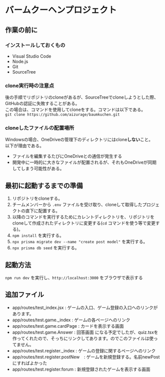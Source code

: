 # バームクーヘンプロジェクト

## 作業の前に
### インストールしておくもの
- Visual Studio Code
- Node.js
- Git
- SourceTree

### clone実行時の注意点
後の手順でリポジトリのcloneがあるが、SourceTreeでcloneしようとした際、GitHubの認証に失敗することがある。  
この場合は、コマンドを使用してcloneをする。コマンドは以下である。  
`git clone https://github.com/aizurage/baumkuchen.git`

### cloneしたファイルの配置場所
Windowsの場合、OneDriveの管理下のディレクトリにはclone**しない**こと。  
以下が理由である。
- ファイルを編集するたびにOneDriveとの通信が発生する
- 開発中に一時的に大きなファイルが配置されるが、それもOneDriveが同期してしまう可能性がある。

## 最初に起動するまでの準備
1. リポジトリをcloneする。
2. チームメンバーから `.env` ファイルを受け取り、cloneして取得したプロジェクトの直下に配置する。
3. 以降のコマンドを実行するためにカレントディレクトリを、リポジトリをcloneして作成されたディレクトリに変更する(`cd` コマンドを使う等で変更する)。
4. `npm install` を実行する。
5. `npx prisma migrate dev --name "create post model"` を実行する。
6. `npx prisma db seed` を実行する。

## 起動方法
`npm run dev` を実行し、`http://localhost:3000` をブラウザで表示する

## 追加ファイル　

- app/routes/test_index.jsx :
  ゲームの入口、ゲーム登録の入口へのリンクがあります。　
- app/routes/test.game._index :
  ゲームの各ページへのリンク
- app/routes/test.game.cardPage :
  カードを表示する画面
- app/routes/test.game.Answer :
  回答画面 になる予定でしたが、quiz.tsxを作ってくれたので、そっちにリンクしてあります。のでこのファイルは使ってません。　　　　　
- app/routes/test.register._index :
  ゲームの登録に関するページへのリンク
- app/routes/test.register.postNew　:
  ゲームを新規登録する。名前newPostにすればよかった
- app/routes/test.register.forum :
  新規登録されたゲームを表示する画面　　　　


